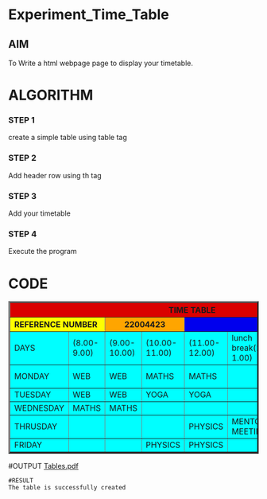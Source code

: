 # Experiment_Time_Table

## AIM
To Write a html webpage page to display your timetable.

# ALGORITHM
### STEP 1
create a simple table using table tag
### STEP 2
Add header row using th tag
### STEP 3
Add your timetable
### STEP 4
Execute the program


# CODE
<TABLE BORDER="3" width="750" bgcolor="cyan" cellspacing="10" cellpadding="10"> 
<TR> 
	<TH colspan="8" align="center" bgcolor="DARK BLUE">TIME TABLE</TH>
</TR>   
<TR> 
      <TH colspan="2" align="left" bgcolor="YELLOW">REFERENCE NUMBER</TH>
      <TH colspan="2" align="center" bgcolor="ORANGE">22004423</TH>
      <TH colspan="2" align="right" bgcolor="LIGHT green">NAME</TH>
      <TH colspan="2" align="right" bgcolor="pink">LAKSHMAN REDDY</TH>
</TR>
<TR>
	<TD width="25%">DAYS</TD> 
	<TD width="25%">(8.00-9.00)</TD>
	<TD width="25%">(9.00-10.00)</TD>
      <TD width="25%">(10.00-11.00)</TD>
      <TD width="25%">(11.00-12.00)</TD>
      <TD width="25%">lunch break(12.00-1.00)</TD>
      <TD width="25%">(1.00-2.00)</TD>
      <TD width="25%">(2.00-3.00)</TD>
      <TD width="25%">(3.00-4.00)</TD>
      <TD width="25%">(4.00-5.00)</TD>

</TR>
<TR>
      <TD width="25%">MONDAY</TD>
      <TD width="25%">WEB</TD>
      <TD width="25%">WEB</TD>
      <TD width="25%">MATHS</TD>
      <TD width="25%">MATHS</TD>
      <TD width="25%">      </TD>
      <TD width="25%">SOFT SKILLS</TD>
      <TD width="25%">SOFT SKILLS</TD>
      <TD width="25%">GERMAN</TD>
      <TD width="25%">GERMAN</TD>
</TR>
<TR>
      <TD width="25%">TUESDAY</TD>
      <TD width="25%">WEB</TD>
      <TD width="25%">WEB</TD>
      <TD width="25%">YOGA</TD>
      <TD width="25%">YOGA</TD>
      <TD width="25%">      </TD>
      <TD width="25%">ENGLISH</TD>
      <TD width="25%">ENGLISH</TD>
      <TD width="25%">PYTHON</TD>
      <TD width="25%">PYTHON</TD>
</TR>
<TR>
      <TD width="25%">WEDNESDAY</TD>
      <TD width="25%">MATHS</TD>
      <TD width="25%">MATHS</TD>
      <TD width="25%">   </TD>
      <TD width="25%">   </TD>
      <TD width="25%">   </TD>
      <TD width="25%">   </TD>
      <TD width="25%">   </TD>
      <TD width="25%">   </TD>
      <TD width="25%">   </TD>
</TR>
<TR>
      <TD width="25%">THRUSDAY</TD>
      <TD width="25%">    </TD>
      <TD width="25%">   </TD>
      <TD width="25%">  </TD>
      <TD width="25%">PHYSICS</TD>
      <TD width="25%">MENTOR MEETING</TD>
      <TD width="25%">GERMAN</TD>
      <TD width="25%">GERMAN</TD>
      <TD width="25%">PYTHON</TD>
      <TD width="25%">PYTHON</TD>
</TR>
<TR>
      <TD width="25%">FRIDAY</TD>
      <TD width="25%">    </TD>
      <TD width="25%">    </TD>
      <TD width="25%">PHYSICS</TD>
      <TD width="25%">PHYSICS</TD>
      <TD width="25%">      </TD>
      <TD width="25%">WEB</TD>
      <TD width="25%">WEB</TD>
      <TD width="25%">ENGLISH</TD>
      <TD width="25%">ENGLISH</TD>
 </TR>
</TABLE>

#OUTPUT
[Tables.pdf](https://github.com/LakshmanAdhireddy/timetable/files/10381535/Tables.pdf)
```
#RESULT
The table is successfully created




